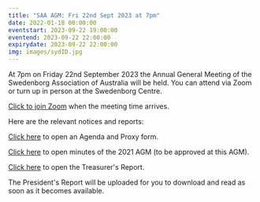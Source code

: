 ```yaml
---
title: "SAA AGM: Fri 22nd Sept 2023 at 7pm"
date: 2022-01-18 00:00:00
eventstart: 2023-09-22 19:00:00
eventend: 2023-09-22 22:00:00
expirydate: 2023-09-22 22:00:00
img: images/sydID.jpg
---
```


At 7pm on Friday 22nd September 2023 the Annual General Meeting of the Swedenborg Association of Australia will be held. You can attend via Zoom or turn up in person at the Swedenborg Centre.

[Click to join Zoom](https://us02web.zoom.us/j/89832027177?pwd=L1NDZytIb2MrU0pHMkJ4SVJBdG5EQT09) when the meeting time arrives.

Here are the relevant notices and reports:

[Click here](https://static.swedenborg.com.au/pdf/fliers/saaagm20230922agendaproxy.pdf) to open an Agenda and Proxy form.

[Click here](https://static.swedenborg.com.au/pdf/fliers/saaagm20220923minutes.pdf) to open minutes of the 2021 AGM (to be approved at this AGM).

[Click here](https://static.swedenborg.com.au/pdf/fliers/saaagm20230922treasurer.pdf) to open the Treasurer's Report.

The President's Report will be uploaded for you to download and read as soon as it becomes available.
